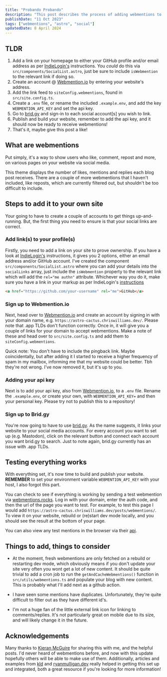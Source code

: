 ```yaml
---
title: "Probando Probando"
description: "This post describes the process of adding webmentions to your own site"
publishDate: "11 Oct 2023"
tags: ["webmentions", "astro", "social"]
updatedDate: 8 April 2024
---
```


## TLDR

1. Add a link on your homepage to either your GitHub profile and/or email address as per [IndieLogin's](https://indielogin.com/setup) instructions. You _could_ do this via `src/components/SocialList.astro`, just be sure to include `isWebmention` to the relevant link if doing so.
2. Create an account @ [Webmention.io](https://webmention.io/) by entering your website's address.
3. Add the link feed to `siteConfig.webmentions`, found in `src/site.config.ts`.
4. Create a `.env` file, or rename the included `.example.env`, and add the key `WEBMENTION_API_KEY` and set the api key.
5. Go to [brid.gy](https://brid.gy/) and sign-in to each social account[s] you wish to link.
6. Publish and build your website, remember to add the api key, and it should now be ready to receive webmentions!
7. That's it, maybe give this post a like!

## What are webmentions

Put simply, it's a way to show users who like, comment, repost and more, on various pages on your website via social media.

This theme displays the number of likes, mentions and replies each blog post receives. There are a couple of more webmentions that I haven't included, like reposts, which are currently filtered out, but shouldn't be too difficult to include.

## Steps to add it to your own site

Your going to have to create a couple of accounts to get things up-and-running. But, the first thing you need to ensure is that your social links are correct.

### Add link(s) to your profile(s)

Firstly, you need to add a link on your site to prove ownership. If you have a look at [IndieLogin's](https://indielogin.com/setup) instructions, it gives you 2 options, either an email address and/or GitHub account. I've created the component `src/components/SocialList.astro` where you can add your details into the `socialLinks` array, just include the `isWebmention` property to the relevant link which will add the `rel="me authn"` attribute. Whichever way you do it, make sure you have a link in your markup as per IndieLogin's [instructions](https://indielogin.com/setup)

```html
<a href="https://github.com/your-username" rel="me">GitHub</a>
```

### Sign up to Webmention.io

Next, head over to [Webmention.io](https://webmention.io/) and create an account by signing in with your domain name, e.g. `https://astro-cactus.chriswilliams.dev/`. Please note that .app TLDs don't function correctly. Once in, it will give you a couple of links for your domain to accept webmentions. Make a note of these and head over to `src/site.config.ts` and add them to `siteConfig.webmentions`.

Quick note: You don't have to include the pingback link. Maybe coincidentally, but after adding it I started to receive a higher frequency of spam in my mailbox, informing me that my website could be better. Tbh they're not wrong. I've now removed it, but it's up to you.

### Adding your api key

Next is to add your api key, also from [Webmention.io](https://webmention.io/), to a `.env` file. Rename the `.example.env`, or create your own, with `WEBMENTION_API_KEY=` and then your personal key. Please try not to publish this to a repository!

### Sign up to Brid.gy

You're now going to have to use [brid.gy](https://brid.gy/). As the name suggests, it links your website to your social media accounts. For every account you want to set up (e.g. Mastodon), click on the relevant button and connect each account you want brid.gy to search. Just to note again, brid.gy currently has an issue with .app TLDs.

## Testing everything works

With everything set, it's now time to build and publish your website. **REMEMBER** to set your environment variable `WEBMENTION_API_KEY` with your host, I also forgot this part.

You can check to see if everything is working by sending a test webmention via [webmentions.rocks](https://webmention.rocks/receive/1). Log in with your domain, enter the auth code, and then the url of the page you want to test. For example, to test this page I would add `https://astro-cactus.chriswilliams.dev/posts/webmentions/`. To view it on your website, rebuild or (re)start dev mode locally, and you should see the result at the bottom of your page.

You can also view any test mentions in the browser via their [api](https://github.com/aaronpk/webmention.io#api).

## Things to add, things to consider

- At the moment, fresh webmentions are only fetched on a rebuild or restarting dev mode, which obviously means if you don't update your site very often you wont get a lot of new content. It should be quite trivial to add a cron job to run the `getAndCacheWebmentions()` function in `src/utils/webmentions.ts` and populate your blog with new content. This is probably what I'll add next as a github action.

- I have seen some mentions have duplicates. Unfortunately, they're quite difficult to filter out as they have different id's.

- I'm not a huge fan of the little external link icon for linking to comments/replies. It's not particularly great on mobile due to its size, and will likely change it in the future.

## Acknowledgements

Many thanks to [Kieran McGuire](https://github.com/chrismwilliams/astro-theme-cactus/issues/107#issue-1863931105) for sharing this with me, and the helpful posts. I'd never heard of webmentions before, and now with this update hopefully others will be able to make use of them. Additionally, articles and examples from [kld](https://kld.dev/adding-webmentions/) and [ryanmulligan.dev](https://ryanmulligan.dev/blog/) really helped in getting this set up and integrated, both a great resource if you're looking for more information!
